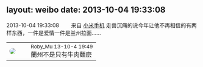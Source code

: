 layout: weibo
date: 2013-10-04 19:33:08
---
<meta name="referrer" content="no-referrer" />

2013-10-04 19:33:08  &nbsp;&nbsp;&nbsp;&nbsp;&nbsp;&nbsp; 来自 <a href="http://app.weibo.com/t/feed/22zMnn" rel="nofollow">小米手机</a>
走兽沉痛的说今年让他不再相信的有两样东西，一件是爱情一件是兰州拉面…… ​​​

<table style="width: 100%;">
  <tr>
    <td style="width: 40px;"><img style="border-radius:50%" src="https://tva2.sinaimg.cn/crop.0.0.180.180.50/81fd9f09jw1e8qgp5bmzyj2050050aa8.jpg?KID=imgbed,tva&Expires=1624465767&ssig=4fnb6G7l5W"></td>
    <td colspan="2"><small>Roby_Mu 13-10-4 19:49</small><br/>蘭州不是只有牛肉麵麽</td>
  </tr>
</table>
